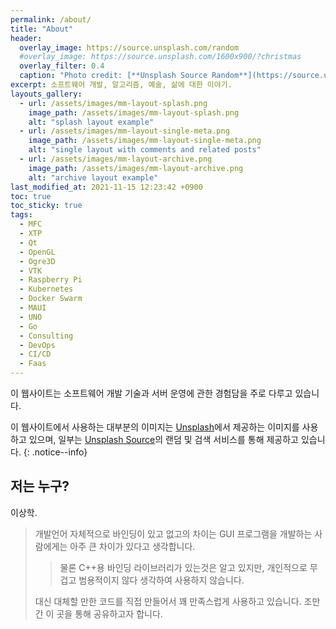 ```yaml
---
permalink: /about/
title: "About"
header:
  overlay_image: https://source.unsplash.com/random
  #overlay_image: https://source.unsplash.com/1600x900/?christmas
  overlay_filter: 0.4
  caption: "Photo credit: [**Unsplash Source Random**](https://source.unsplash.com)"
excerpt: 소프트웨어 개발, 알고리즘, 예술, 삶에 대한 이야기.
layouts_gallery:
  - url: /assets/images/mm-layout-splash.png
    image_path: /assets/images/mm-layout-splash.png
    alt: "splash layout example"
  - url: /assets/images/mm-layout-single-meta.png
    image_path: /assets/images/mm-layout-single-meta.png
    alt: "single layout with comments and related posts"
  - url: /assets/images/mm-layout-archive.png
    image_path: /assets/images/mm-layout-archive.png
    alt: "archive layout example"
last_modified_at: 2021-11-15 12:23:42 +0900
toc: true
toc_sticky: true
tags:
  - MFC
  - XTP
  - Qt
  - OpenGL
  - Ogre3D
  - VTK
  - Raspberry Pi
  - Kubernetes
  - Docker Swarm
  - MAUI
  - UNO
  - Go
  - Consulting
  - DevOps
  - CI/CD
  - Faas
---
```


이 웹사이트는 소프트웨어 개발 기술과 서버 운영에 관한 경험담을 주로 다루고 있습니다.

이 웹사이트에서 사용하는 대부분의 이미지는 <a href="https://unsplash.com">Unsplash</a>에서 
제공하는 이미지를 사용하고 있으며, 일부는 <a href="https://source.unsplash.com/">Unsplash Source</a>의 랜덤 및 검색 서비스를 통해 제공하고 있습니다.
{: .notice--info}

## 저는 누구?

이상학. 

> 개발언어 자체적으로 바인딩이 있고 없고의 차이는 GUI 프로그램을 개발하는 사람에게는 아주 큰 차이가 있다고 생각합니다. 
>> 물론 C++용 바인딩 라이브러리가 있는것은 알고 있지만, 개인적으로 무겁고 범용적이지 않다 생각하여 사용하지 않습니다.
>
> 대신 대체할 만한 코드를 직접 만들어서 꽤 만족스럽게 사용하고 있습니다. 조만간 이 곳을 통해 공유하고자 합니다.
